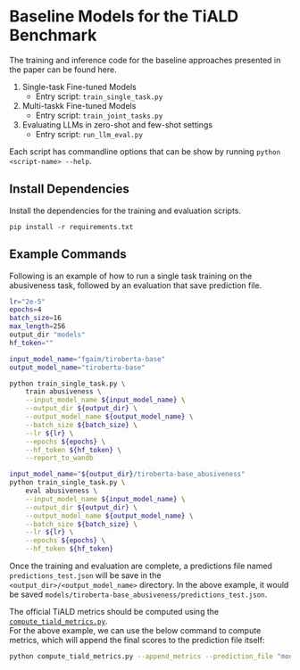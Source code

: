 # Baseline Models for the TiALD Benchmark

The training and inference code for the baseline approaches presented in the paper can be found here.

1. Single-task Fine-tuned Models
   - Entry script: `train_single_task.py`
2. Multi-taskk Fine-tuned Models
   - Entry script: `train_joint_tasks.py`
3. Evaluating LLMs in zero-shot and few-shot settings
   - Entry script: `run_llm_eval.py`

Each script has commandline options that can be show by running `python <script-name> --help`.

## Install Dependencies

Install the dependencies for the training and evaluation scripts.

```
pip install -r requirements.txt
```

## Example Commands

Following is an example of how to run a single task training on the abusiveness task, followed by an evaluation that save prediction file.

```sh
lr="2e-5"
epochs=4
batch_size=16
max_length=256
output_dir "models"
hf_token=""

input_model_name="fgaim/tiroberta-base"
output_model_name="tiroberta-base"

python train_single_task.py \
    train abusiveness \
    --input_model_name ${input_model_name} \
    --output_dir ${output_dir} \
    --output_model_name ${output_model_name} \
    --batch_size ${batch_size} \
    --lr ${lr} \
    --epochs ${epochs} \
    --hf_token ${hf_token} \
    --report_to_wandb

input_model_name="${output_dir}/tiroberta-base_abusiveness"
python train_single_task.py \
    eval abusiveness \
    --input_model_name ${input_model_name} \
    --output_dir ${output_dir} \
    --output_model_name ${output_model_name} \
    --batch_size ${batch_size} \
    --lr ${lr} \
    --epochs ${epochs} \
    --hf_token ${hf_token}
```

Once the training and evaluation are complete, a predictions file named `predictions_test.json` will be save in the `<output_dir>/<output_model_name>` directory.
In the above example, it would be saved `models/tiroberta-base_abusiveness/predictions_test.json`.

The official TiALD metrics should be computed using the [`compute_tiald_metrics.py`](../compute_tiald_metrics.py).  
For the above example, we can use the below command to compute metrics, which will append the final scores to the prediction file itself:

```sh
python compute_tiald_metrics.py --append_metrics --prediction_file "models/tiroberta-base_abusiveness/predictions_test.json"
```
